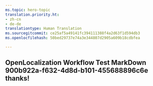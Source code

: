 ```yaml
---
ms.topic: hero-topic
translation.priority.ht:
- zh-cn
- de-de
translationtype: Human Translation
ms.sourcegitcommit: ce25af5a49141fc394111388f4a2d63f1d594db3
ms.openlocfilehash: 50bed29737e74a3e344807d2905a609b18cdbfea

---
```

## OpenLocalization Workflow Test MarkDown 900b922a-f632-4d8d-b101-455688896c6e thanks!



<!--HONumber=Sep16_HO1-->


